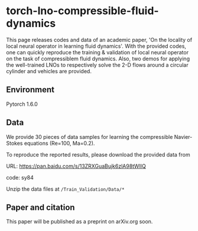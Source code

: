 # torch-lno-compressible-fluid-dynamics

This page releases codes and data of an academic paper, 'On the locality of local neural operator in learning fluid dynamics'.
With the provided codes, one can quickly reproduce the training & validation of local neural operator on the task of compressiblem fluid dynamics.
Also, two demos for applying the well-trained LNOs to respectively solve the 2-D flows around a circular cylinder and vehicles are provided.

## Environment

Pytorch 1.6.0

## Data

We provide 30 pieces of data samples for learning the compressible Navier-Stokes equations (Re=100, Ma=0.2).

To reproduce the reported results, please download the provided data from

URL: https://pan.baidu.com/s/13ZRXGuaBujk6zlA98tWIlQ 

code: sy84 

Unzip the data files at ```/Train_Validation/Data/*```


## Paper and citation 

This paper will be published as a preprint on arXiv.org soon.

